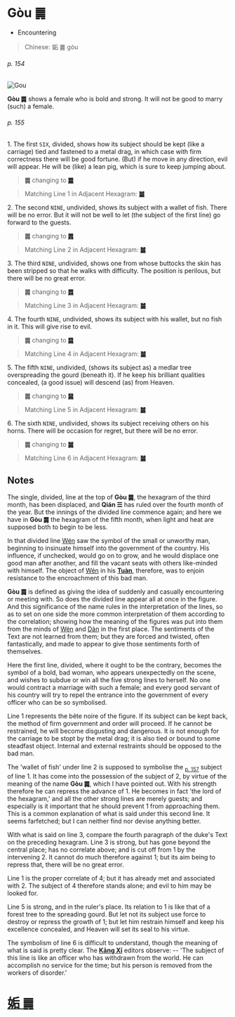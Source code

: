 # Gòu ䷫

* Encountering

> Chinese: 姤 ䷫ gòu

###### p. 154

![Gou](https://88o.io/wp-content/uploads/2018/09/44-e5a7a4gou.jpg)

**Gòu ䷫** shows a female who is bold and strong. It will not be good to marry (such) a female.

###### p. 155

1.<a name="44.1"></a> The first `SIX`, divided, shows how its subject should be kept (like a carriage) tied and fastened to a metal drag, in which case with firm correctness there will be good fortune. (But) if he move in any direction, evil will appear. He will be (like) a lean pig, which is sure to keep jumping about.

> **䷫** changing to [**䷀**](e4b9beqian.md)

> Matching Line 1 in Adjacent Hexagram: [**䷪**](e5a4acguai.md#43.1)

2.<a name="44.2"></a> The second `NINE`, undivided, shows its subject with a wallet of fish. There will be no error. But it will not be well to let (the subject of the first line) go forward to the guests.

> **䷫** changing to [**䷠**](e981afdun.md)

> Matching Line 2 in Adjacent Hexagram: [**䷪**](e5a4acguai.md#43.2)

3.<a name="44.3"></a> The third `NINE`, undivided, shows one from whose buttocks the skin has been stripped so that he walks with difficulty. The position is perilous, but there will be no great error.

> **䷫** changing to [**䷅**](e8aebcsong.md)

> Matching Line 3 in Adjacent Hexagram: [**䷪**](e5a4acguai.md#43.3)

4.<a name="44.4"></a> The fourth `NINE`, undivided, shows its subject with his wallet, but no fish in it. This will give rise to evil.

> **䷫** changing to [**䷸**](e5b7bdxun.md)

> Matching Line 4 in Adjacent Hexagram: [**䷪**](e5a4acguai.md#43.4)

5.<a name="44.5"></a> The fifth `NINE`, undivided, (shows its subject as) a medlar tree overspreading the gourd (beneath it). If he keep his brilliant qualities concealed, (a good issue) will descend (as) from Heaven.

> **䷫** changing to [**䷱**](e9bc8eding.md)

> Matching Line 5 in Adjacent Hexagram: [**䷪**](e5a4acguai.md#43.5)

6.<a name="44.6"></a> The sixth `NINE`, undivided, shows its subject receiving others on his horns. There will be occasion for regret, but there will be no error.

> **䷫** changing to [**䷛**](e5a4a7e8bf87daguo.md)

> Matching Line 6 in Adjacent Hexagram: [**䷪**](e5a4acguai.md#43.6)

## Notes

The single, divided, line at the top of **Gòu ䷫**, the hexagram of the third month, has been displaced, and **Qián ☰** has ruled over the fourth month of the year. But the innings of the divided line commence again; and here we have in **Gòu ䷫** the hexagram of the fifth month, when light and heat are supposed both to begin to be less.

In that divided line [Wén](https://en.wikipedia.org/wiki/King_Wen_of_Zhou) saw the symbol of the small or unworthy man, beginning to insinuate himself into the government of the country. His influence, if unchecked, would go on to grow, and he would displace one good man after another, and fill the vacant seats with others like-minded with himself. The object of [Wén](https://en.wikipedia.org/wiki/King_Wen_of_Zhou) in his [**Tuàn**](https://en.wikipedia.org/wiki/Ten_Wings), therefore, was to enjoin resistance to the encroachment of this bad man.

**Gòu ䷫** is defined as giving the idea of suddenly and casually encountering or meeting with. So does the divided line appear all at once in the figure. And this significance of the name rules in the interpretation of the lines, so as to set on one side the more common interpretation of them according to the correlation; showing how the meaning of the figures was put into them from the minds of [Wén](https://en.wikipedia.org/wiki/King_Wen_of_Zhou) and [Dàn](https://en.wikipedia.org/wiki/Duke_of_Zhou) in the first place. The sentiments of the Text are not learned from them; but they are forced and twisted, often fantastically, and made to appear to give those sentiments forth of themselves.

Here the first line, divided, where it ought to be the contrary, becomes the symbol of a bold, bad woman, who appears unexpectedly on the scene,
and wishes to subdue or win all the five strong lines to herself. No one would contract a marriage with such a female; and every good servant of his country will try to repel the entrance into the government of every officer who can be so symbolised.

Line 1 represents the bête noire of the figure. If its subject can be kept back, the method of firm government and order will proceed. If he cannot be restrained, he will become disgusting and dangerous. It is not enough for the carriage to be stopt by the metal drag; it is also tied or bound to some steadfast object. Internal and external restraints should be opposed to the bad man.

The 'wallet of fish' under line 2 is supposed to symbolise the <sub>[p. 157](e89083cui.md#p-157)</sub> subject of line 1. It has come into the possession of the subject of 2, by virtue of the meaning of the name **Gòu ䷫**, which I have pointed out. With his strength therefore he can repress the advance of 1. He becomes in fact 'the lord of the hexagram,' and all the other strong lines are merely guests; and especially is it important that he should prevent 1 from approaching them. This is a common explanation of what is said under this second line. It seems farfetched; but I can neither find nor devise anything better.

With what is said on line 3, compare the fourth paragraph of the duke's Text on the preceding hexagram. Line 3 is strong, but has gone beyond the central place; has no correlate above; and is cut off from 1 by the intervening 2. It cannot do much therefore against 1; but its aim being to repress that, there will be no great error.

Line 1 is the proper correlate of 4; but it has already met and associated with 2. The subject of 4 therefore stands alone; and evil to him may be looked for.

Line 5 is strong, and in the ruler's place. Its relation to 1 is like that of a forest tree to the spreading gourd. But let not its subject use force to destroy or repress the growth of 1; but let him restrain himself and keep his excellence concealed, and Heaven will set its seal to his virtue.

The symbolism of line 6 is difficult to understand, though the meaning of what is said is pretty clear. The [**Kāng Xī**](https://en.wikipedia.org/wiki/Kangxi_Dictionary) editors observe: -- 'The subject of this line is like an officer who has withdrawn from the world. He can accomplish no service for the time; but his person is removed from the workers of disorder.'

# [姤 ䷫](e5a7a4gou_cn.md)
